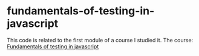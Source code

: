 # fundamentals-of-testing-in-javascript
This code is related to the first module of a course I studied it.
The course: [Fundamentals of testing in javascript](https://testingjavascript.com/playlists/fundamentals-of-testing-in-javascript-2c8a)

